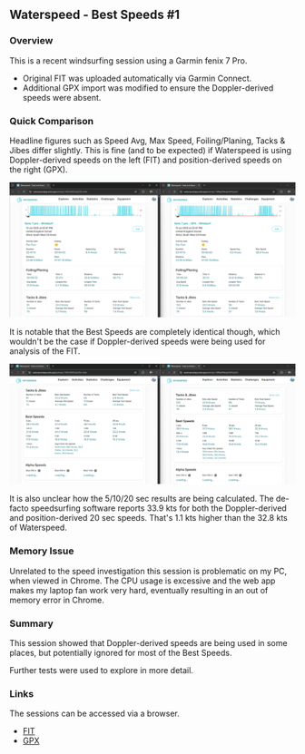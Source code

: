 ## Waterspeed - Best Speeds #1

### Overview

This is a recent windsurfing session using a Garmin fenix 7 Pro.

- Original FIT was uploaded automatically via Garmin Connect.
- Additional GPX import was modified to ensure the Doppler-derived speeds were absent.



### Quick Comparison

Headline figures such as Speed Avg, Max Speed, Foiling/Planing, Tacks & Jibes differ slightly. This is fine (and to be expected) if Waterspeed is using Doppler-derived speeds on the left (FIT) and position-derived speeds on the right (GPX).

![comparison-1](img/comparison-1.png)



It is notable that the Best Speeds are completely identical though, which wouldn't be the case if Doppler-derived speeds were being used for analysis of the FIT.

![comparison-2](img/comparison-2.png)



It is also unclear how the 5/10/20 sec results are being calculated. The de-facto speedsurfing software reports 33.9 kts for both the Doppler-derived and position-derived 20 sec speeds. That's 1.1 kts higher than the 32.8 kts of Waterspeed.



### Memory Issue

Unrelated to the speed investigation this session is problematic on my PC, when viewed in Chrome. The CPU usage is excessive and the web app makes my laptop fan work very hard, eventually resulting in an out of memory error in Chrome.



### Summary

This session showed that Doppler-derived speeds are being used in some places, but potentially ignored for most of the Best Speeds.

Further tests were used to explore in more detail.



### Links

The sessions can be accessed via a browser.

- [FIT](https://waterspeedapp.web.app/activity/-OVDvD02EuEpZDz-Xc4v)
- [GPX](https://waterspeedapp.web.app/activity/-OWBgF8kkajG4iH5gYyD)